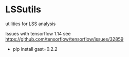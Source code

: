 # LSSutils
utilities for LSS analysis


Issues with tensorflow 1.14
see https://github.com/tensorflow/tensorflow/issues/32859
- pip install gast=0.2.2


